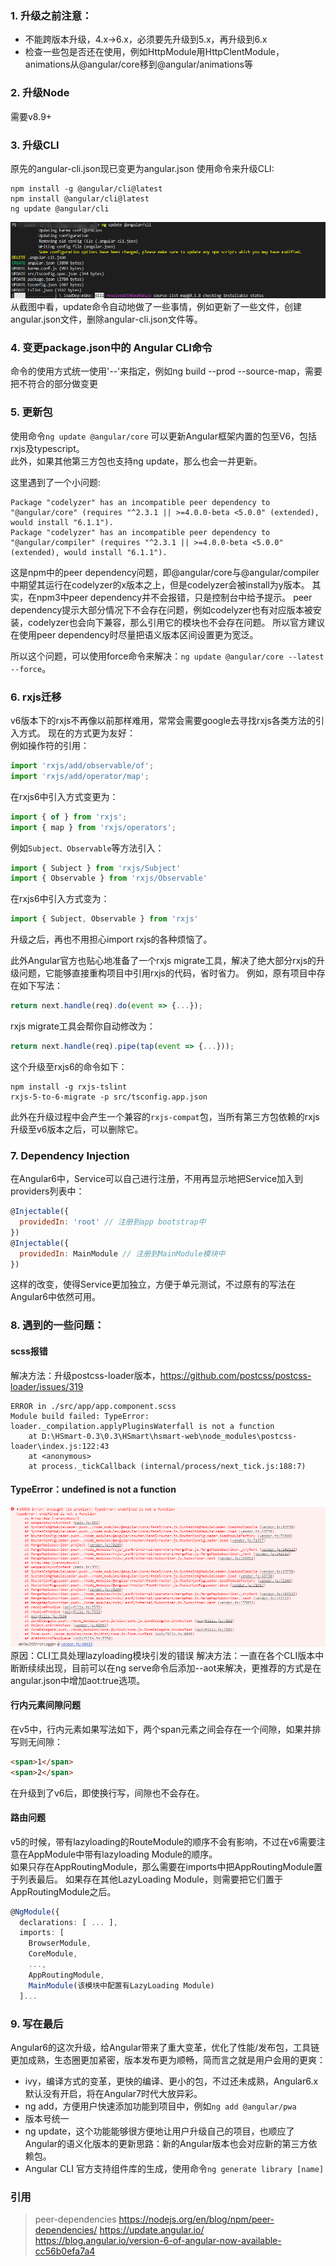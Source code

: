 ### 1. 升级之前注意：
- 不能跨版本升级，4.x->6.x，必须要先升级到5.x，再升级到6.x
- 检查一些包是否还在使用，例如HttpModule用HttpClentModule，animations从@angular/core移到@angular/animations等

### 2. 升级Node
需要v8.9+

### 3. 升级CLI
原先的angular-cli.json现已变更为angular.json
使用命令来升级CLI:
```
npm install -g @angular/cli@latest
npm install @angular/cli@latest
ng update @angular/cli
```
![ng update cli](https://github.com/jkhhuse/imgRepo/blob/master/img%20lib/update-cli.png)
从截图中看，update命令自动地做了一些事情，例如更新了一些文件，创建angular.json文件，删除angular-cli.json文件等。

### 4. 变更package.json中的 Angular CLI命令
命令的使用方式统一使用'--'来指定，例如ng build --prod --source-map，需要把不符合的部分做变更

### 5. 更新包
使用命令`ng update @angular/core` 可以更新Angular框架内置的包至V6，包括rxjs及typescript。  
此外，如果其他第三方包也支持ng update，那么也会一并更新。

这里遇到了一个小问题:
```shell
Package "codelyzer" has an incompatible peer dependency to "@angular/core" (requires "^2.3.1 || >=4.0.0-beta <5.0.0" (extended), would install "6.1.1").
Package "codelyzer" has an incompatible peer dependency to "@angular/compiler" (requires "^2.3.1 || >=4.0.0-beta <5.0.0" (extended), would install "6.1.1").
```
这是npm中的peer dependency问题，即@angular/core与@angular/compiler中期望其运行在codelyzer的x版本之上，但是codelyzer会被install为y版本。
其实，在npm3中peer dependency并不会报错，只是控制台中给予提示。
peer dependency提示大部分情况下不会存在问题，例如codelyzer也有对应版本被安装，codelyzer也会向下兼容，那么引用它的模块也不会存在问题。
所以官方建议在使用peer dependency时尽量把语义版本区间设置更为宽泛。

所以这个问题，可以使用force命令来解决：`ng update @angular/core --latest --force`。

### 6. rxjs迁移  
v6版本下的rxjs不再像以前那样难用，常常会需要google去寻找rxjs各类方法的引入方式。
现在的方式更为友好：  
例如操作符的引用：
```js
import 'rxjs/add/observable/of';
import 'rxjs/add/operator/map';
```
在rxjs6中引入方式变更为：
```js
import { of } from 'rxjs';
import { map } from 'rxjs/operators';
```
例如`Subject、Observable`等方法引入：
```js
import { Subject } from 'rxjs/Subject'
import { Observable } from 'rxjs/Observable'
```
在rxjs6中引入方式变为：
```js
import { Subject, Observable } from 'rxjs'

```
升级之后，再也不用担心import rxjs的各种烦恼了。  

此外Angular官方也贴心地准备了一个rxjs migrate工具，解决了绝大部分rxjs的升级问题，它能够直接重构项目中引用rxjs的代码，省时省力。
例如，原有项目中存在如下写法：
```js
return next.handle(req).do(event => {...});
```
rxjs migrate工具会帮你自动修改为：
```js
return next.handle(req).pipe(tap(event => {...}));
```
这个升级至rxjs6的命令如下：
```shell
npm install -g rxjs-tslint
rxjs-5-to-6-migrate -p src/tsconfig.app.json
```
此外在升级过程中会产生一个兼容的`rxjs-compat`包，当所有第三方包依赖的rxjs升级至v6版本之后，可以删除它。  

### 7. Dependency Injection
在Angular6中，Service可以自己进行注册，不用再显示地把Service加入到providers列表中：
```js
@Injectable({
  providedIn: 'root' // 注册到app bootstrap中
})
@Injectable({
  providedIn: MainModule // 注册到MainModule模块中
})
```
这样的改变，使得Service更加独立，方便于单元测试，不过原有的写法在Angular6中依然可用。

### 8. 遇到的一些问题：
#### scss报错
解决方法：升级postcss-loader版本，https://github.com/postcss/postcss-loader/issues/319
```shell
ERROR in ./src/app/app.component.scss
Module build failed: TypeError: loader._compilation.applyPluginsWaterfall is not a function
    at D:\HSmart-0.3\0.3\HSmart\hsmart-web\node_modules\postcss-loader\index.js:122:43
    at <anonymous>
    at process._tickCallback (internal/process/next_tick.js:188:7)
```
#### TypeError：undefined is not a function
![ng update cli](https://github.com/jkhhuse/imgRepo/blob/master/img%20lib/cli-error.png)
原因：CLI工具处理lazyloading模块引发的错误
解决方法：一直在各个CLI版本中断断续续出现，目前可以在ng serve命令后添加--aot来解决，更推荐的方式是在angular.json中增加aot:true选项。

#### 行内元素间隙问题
在v5中，行内元素如果写法如下，两个span元素之间会存在一个间隙，如果并排写则无间隙：
```html
<span>1</span>
<span>2</span>
```
在升级到了v6后，即使换行写，间隙也不会存在。

#### 路由问题
v5的时候，带有lazyloading的RouteModule的顺序不会有影响，不过在v6需要注意在AppModule中带有lazyloading Module的顺序。  
如果只存在AppRoutingModule，那么需要在imports中把AppRoutingModule置于列表最后。
如果存在其他LazyLoading Module，则需要把它们置于AppRoutingModule之后。
```typescript
@NgModule({
  declarations: [ ... ],
  imports: [
    BrowserModule,
    CoreModule,
    ...,
    AppRoutingModule,
    MainModule(该模块中配置有LazyLoading Module)
  ]...
```

### 9. 写在最后
Angular6的这次升级，给Angular带来了重大变革，优化了性能/发布包，工具链更加成熟，生态圈更加紧密，版本发布更为顺畅，简而言之就是用户会用的更爽：
- ivy，编译方式的变革，更快的编译、更小的包，不过还未成熟，Angular6.x默认没有开启，将在Angular7时代大放异彩。
- ng add，方便用户快速添加功能到项目中，例如`ng add @angular/pwa`
- 版本号统一
- ng update，这个功能能够很方便地让用户升级自己的项目，也顺应了Angular的语义化版本的更新思路：新的Angular版本也会对应新的第三方依赖包。
- Angular CLI 官方支持组件库的生成，使用命令`ng generate library [name]`

### 引用
> peer-dependencies https://nodejs.org/en/blog/npm/peer-dependencies/
> https://update.angular.io/
> https://blog.angular.io/version-6-of-angular-now-available-cc56b0efa7a4 
